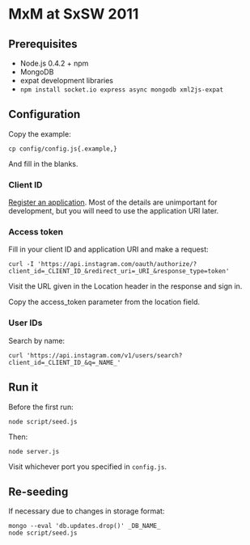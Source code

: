 # MxM at SxSW 2011

## Prerequisites

* Node.js 0.4.2 + npm
* MongoDB
* expat development libraries
* `npm install socket.io express async mongodb xml2js-expat`

## Configuration

Copy the example:

    cp config/config.js{.example,}

And fill in the blanks.

### Client ID

[Register an application](http://instagr.am/developer/manage/). Most of the
details are unimportant for development, but you will need to use the
application URI later.

### Access token

Fill in your client ID and application URI and make a request:

    curl -I 'https://api.instagram.com/oauth/authorize/?client_id=_CLIENT_ID_&redirect_uri=_URI_&response_type=token'

Visit the URL given in the Location header in the response and sign in.

Copy the access_token parameter from the location field.

### User IDs

Search by name:

    curl 'https://api.instagram.com/v1/users/search?client_id=_CLIENT_ID_&q=_NAME_'

## Run it

Before the first run:

    node script/seed.js

Then:

    node server.js

Visit whichever port you specified in `config.js`.

## Re-seeding

If necessary due to changes in storage format:

    mongo --eval 'db.updates.drop()' _DB_NAME_
    node script/seed.js
